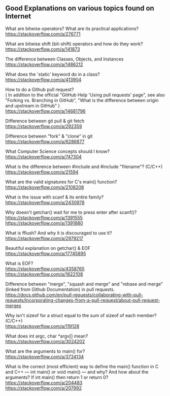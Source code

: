 ## Good Explanations on various topics found on Internet
What are bitwise operators? What are its practical applications?<br>
https://stackoverflow.com/a/276771

What are bitwise shift (bit-shift) operators and how do they work?<br>
https://stackoverflow.com/a/141873

The difference between Classes, Objects, and Instances<br>
https://stackoverflow.com/a/1486212

What does the 'static' keyword do in a class?<br>
https://stackoverflow.com/a/413904

How to do a Github pull request?<br>
( In addition to the official "GitHub Help 'Using pull requests' page",
see also "Forking vs. Branching in GitHub", "What is the difference between origin and upstream in GitHub" )<br>
https://stackoverflow.com/a/14681796

Difference between git pull & git fetch<br>
https://stackoverflow.com/a/292359

Difference between "fork" & "clone" in git<br>
https://stackoverflow.com/a/6286877

What Computer Science concepts should I know?<br>
https://stackoverflow.com/a/747304

What is the difference between #include <filename> and #include "filename"? (C/C++)<br>
https://stackoverflow.com/a/21594

What are the valid signatures for C's main() function?<br>
https://stackoverflow.com/a/2108208
  
What is the issue with scanf & its entire family?<br>
https://stackoverflow.com/a/2430978
  
Why doesn't getchar() wait for me to press enter after scanf()?<br>
https://stackoverflow.com/a/1391555<br>
https://stackoverflow.com/a/1391880
  
What is fflush? And why it is discouraged to use it?<br>
https://stackoverflow.com/a/2979217
  
Beautiful explanation on getchar() & EOF<br>
https://stackoverflow.com/a/17745895
  
What is EOF?<br>
https://stackoverflow.com/a/4358765<br>
https://stackoverflow.com/a/1622108
  
Difference between "merge", "squash and merge" and "rebase and merge" (linked from Github Documentation) in pull requests.<br>
https://docs.github.com/en/pull-requests/collaborating-with-pull-requests/incorporating-changes-from-a-pull-request/about-pull-request-merges

Why isn't sizeof for a struct equal to the sum of sizeof of each member? (C/C++)<br>
https://stackoverflow.com/a/119128

What does int argc, char *argv[] mean?<br>
https://stackoverflow.com/a/3024202

What are the arguments to main() for?<br>
https://stackoverflow.com/a/3734134

What is the correct (most efficient) way to define the main() function in C and C++ — int main() or void main() — and why? And how about the arguments? If int main() then return 1 or return 0?<br>
https://stackoverflow.com/a/204483<br>
https://stackoverflow.com/a/207992
